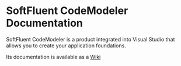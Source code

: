 # SoftFluent CodeModeler Documentation
SoftFluent CodeModeler is a product integrated into Visual Studio that allows you to create your application foundations.

Its documentation is available as a [Wiki](https://github.com/SoftFluent/CodeModelerDocumentation/wiki)

